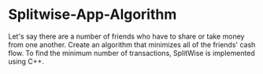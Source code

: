 # Splitwise-App-Algorithm
Let's say there are a number of friends who have to share or take money from one another. Create an algorithm that minimizes all of the friends' cash flow.  To find the minimum number of transactions, SplitWise is implemented using C++.
